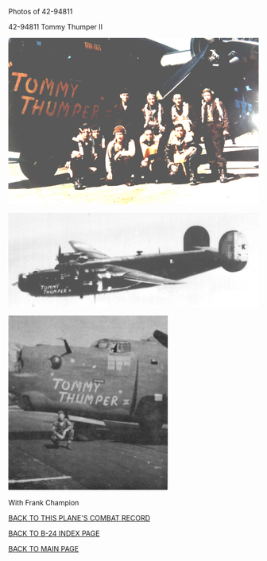 
Photos of 42-94811






 




42-94811 Tommy Thumper II  
  

![](42-94811.jpg)  
  

![](42-94811b.jpg)  
  

![](42-94811a.jpg)  

With Frank Champion  
  
  

[BACK TO THIS PLANE'S COMBAT RECORD](b24s/42-94811.md)  

[BACK TO B-24 INDEX PAGE](000b24s.md)  

[BACK TO MAIN PAGE](index.html)


